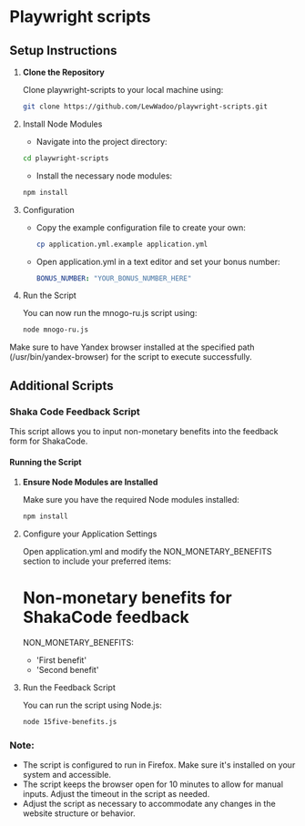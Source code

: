 # Playwright scripts

## Setup Instructions

1. **Clone the Repository**

   Clone playwright-scripts to your local machine using:
   ```bash
   git clone https://github.com/LewWadoo/playwright-scripts.git
   ```

2. Install Node Modules

   - Navigate into the project directory:

   ```bash
   cd playwright-scripts
   ```

   - Install the necessary node modules:

   ```bash
   npm install
   ```

3. Configuration

   - Copy the example configuration file to create your own:

      ```bash
      cp application.yml.example application.yml      
      ```

   - Open application.yml in a text editor and set your bonus number:

      ```yaml
      BONUS_NUMBER: "YOUR_BONUS_NUMBER_HERE"      
      ```

4. Run the Script

   You can now run the mnogo-ru.js script using:

   ```bash
   node mnogo-ru.js
   ```

Make sure to have Yandex browser installed at the specified path (/usr/bin/yandex-browser) for the script to execute successfully.

## Additional Scripts

### Shaka Code Feedback Script

This script allows you to input non-monetary benefits into the feedback form for ShakaCode.

#### Running the Script

1. **Ensure Node Modules are Installed**
   
   Make sure you have the required Node modules installed:

   ```bash
   npm install
   ```

2. Configure your Application Settings

   Open application.yml and modify the NON_MONETARY_BENEFITS section to include your preferred items:

   # Non-monetary benefits for ShakaCode feedback
   NON_MONETARY_BENEFITS:
     - 'First benefit'
     - 'Second benefit'

3. Run the Feedback Script

   You can run the script using Node.js:

   ```bash
   node 15five-benefits.js
   ```

### Note:
- The script is configured to run in Firefox. Make sure it's installed on your system and accessible.
- The script keeps the browser open for 10 minutes to allow for manual inputs. Adjust the timeout in the script as needed.
- Adjust the script as necessary to accommodate any changes in the website structure or behavior.

